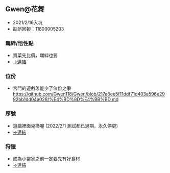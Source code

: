 ## Gwen@花舞 
* 2021/2/16入坑
* 勘誤回報：11800005203

### 羈絆/悟性點

* 買菜先比價，羈絆也要
* [->連結](https://gwen118.github.io/Gwen/ca.html)

### 位份

* 宮鬥的遊戲怎能少了位份之爭
https://github.com/Gwen118/Gwen/blob/217a6ee5f11ddf71d403a596e2992bb1dd04a028/%E4%BD%8D%E4%BB%BD.md


### 序號

* 遊戲裡面兌換喔 (2022/2/1 測試都已過期，永久停更)
* [->連結](https://github.com/molinehuang/gwen/blob/ca5588ad1200c77eed8cbe7d2a8e597caba39c31/%E5%BA%8F%E8%99%9F.md)

### 狩獵

* 成為小當家之前一定要先有好食材
* [->連結](https://github.com/molinehuang/gwen/blob/0a31110ddd073e0afeb393f70b4afbed3039e19d/%E7%8B%A9%E7%8D%B5.md)


